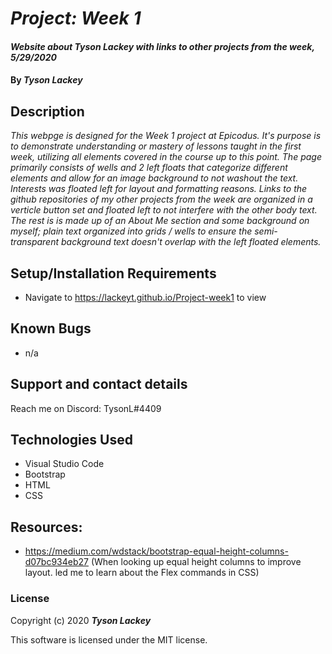#  _Project: Week 1_

#### _Website about Tyson Lackey with links to other projects from the week, 5/29/2020_

#### By _**Tyson Lackey**_

## Description

_This webpge is designed for the Week 1 project at Epicodus. It's purpose is to demonstrate understanding or mastery of lessons taught in the first week,
  utilizing all elements covered in the course up to this point. The page primarily consists of wells and 2 left floats that categorize different elements
  and allow for an image background to not washout the text. Interests was floated left for layout and formatting reasons. Links to the github repositories
  of my other projects from the week are organized in a verticle button set and floated left to not interfere with the other body text. The rest is is made
  up of an About Me section and some background on myself; plain text organized into grids / wells to ensure the semi-transparent background text doesn't
  overlap with the left floated elements._

## Setup/Installation Requirements

* Navigate to https://lackeyt.github.io/Project-week1 to view

## Known Bugs

* n/a

## Support and contact details

Reach me on Discord: TysonL#4409

## Technologies Used

* Visual Studio Code
* Bootstrap
* HTML
* CSS

## Resources:

* https://medium.com/wdstack/bootstrap-equal-height-columns-d07bc934eb27  (When looking up equal height columns to improve layout. led me to learn about the Flex commands in CSS)

### License

Copyright (c) 2020 **_Tyson Lackey_**

This software is licensed under the MIT license.